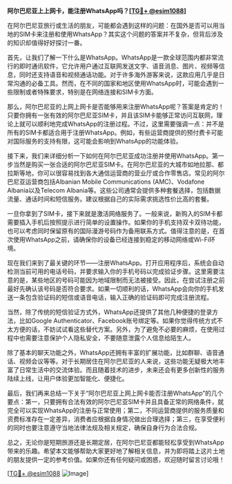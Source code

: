 **阿尔巴尼亚上上网卡，能注册WhatsApp吗？[[TG💪+ @esim1088](https://t.me/s/esim1088)]**

在阿尔巴尼亚旅行或生活的朋友，可能都会遇到这样的问题：在国外是否可以用当地的SIM卡来注册和使用WhatsApp？其实这个问题的答案并不复杂，但背后涉及的知识却值得好好探讨一番。

首先，让我们了解一下什么是WhatsApp。WhatsApp是一款全球范围内都非常流行的即时通讯软件，它允许用户通过互联网发送文字、语音消息、图片、视频等信息，同时还支持语音和视频通话功能。对于许多海外游客来说，这款应用几乎是日常沟通的必备工具。然而，在不同的国家和地区使用WhatsApp时，可能会遇到一些限制或者特殊要求，特别是在网络连接和SIM卡方面。

那么，阿尔巴尼亚的上网上网卡是否能够用来注册WhatsApp呢？答案是肯定的！只要你拥有一张有效的阿尔巴尼亚SIM卡，并且该SIM卡能够正常访问互联网，理论上就可以顺利地完成WhatsApp的注册过程。不过，这里需要强调一点：并不是所有的SIM卡都适合用于注册WhatsApp。例如，有些运营商提供的预付费卡可能对国际服务的支持有限，这可能会影响到WhatsApp的功能体验。

接下来，我们来详细分析一下如何在阿尔巴尼亚成功注册并使用WhatsApp。第一步当然是购买一张合适的阿尔巴尼亚SIM卡。在阿尔巴尼亚的大城市如地拉那、都拉斯等地，你可以很容易找到各大通信运营商的营业厅或合作零售店。常见的阿尔巴尼亚运营商包括Albanian Mobile Communications (AMC)、Vodafone Albania以及Telecom Albania等。这些公司通常会提供多种套餐选择，包括数据流量、通话时间和短信服务。建议根据自己的实际需求挑选性价比高的套餐。

一旦你拿到了SIM卡，接下来就是激活网络服务了。一般来说，新购入的SIM卡都需要插入手机后按照提示进行简单的设置操作。如果你的手机支持双卡双待功能，也可以考虑同时保留原有的国际漫游号码作为备用联系方式。值得注意的是，在首次使用WhatsApp之前，请确保你的设备已经连接到稳定的移动网络或Wi-Fi环境。

现在我们来到了最关键的环节——注册WhatsApp。打开应用程序后，系统会自动检测当前可用的电话号码，并要求输入你的手机号码以完成验证步骤。这里需要注意的是，某些地区的号码可能因为地域限制而无法被接受。因此，在尝试注册之前最好先确认该号码是否符合要求。如果一切顺利的话，WhatsApp会向你的手机发送一条包含验证码的短信或语音电话，输入正确的验证码即可完成注册流程。

当然，除了传统的短信验证方式外，WhatsApp还提供了其他几种便捷的登录方法，比如Google Authenticator、Facebook账号绑定等。如果你觉得传统方式不太方便的话，不妨试试看这些替代方案。另外，为了避免不必要的麻烦，在使用过程中也需要注意保护个人隐私安全，不要随意泄露个人信息给陌生人。

除了基本的聊天功能之外，WhatsApp还拥有丰富的扩展功能，比如群聊、语音通话、视频会议等等。对于长期居住在阿尔巴尼亚的人来说，这些功能无疑极大地丰富了日常生活中的交流体验。而且随着技术的进步，未来还会有更多创新性的服务陆续上线，让用户体验更加智能化、便捷化。

最后，我们再来总结一下关于“阿尔巴尼亚上网上网卡能否注册WhatsApp”的几个要点：第一，只要拥有合法有效的阿尔巴尼亚SIM卡并且具备正常的网络条件，就完全可以实现WhatsApp的注册与正常使用；第二，不同运营商提供的服务质量和资费标准存在一定差异，消费者应根据自身情况做出合理选择；第三，在享受便利的同时也要注意遵守当地法律法规及相关规定，确保自身行为合法合规。

总之，无论你是短期旅游还是长期定居，在阿尔巴尼亚都能轻松享受到WhatsApp带来的乐趣。希望本文能够帮助大家更好地了解相关信息，并为即将踏上这片土地的朋友提供一定的参考价值。如果你还有任何疑问或困惑，欢迎随时留言讨论哦！

[[TG💪+ @esim1088](https://t.me/s/esim1088) ![Image](https://i.postimg.cc/4NQfJmqS/Snipaste-2025-05-13-00-14-12.png)]